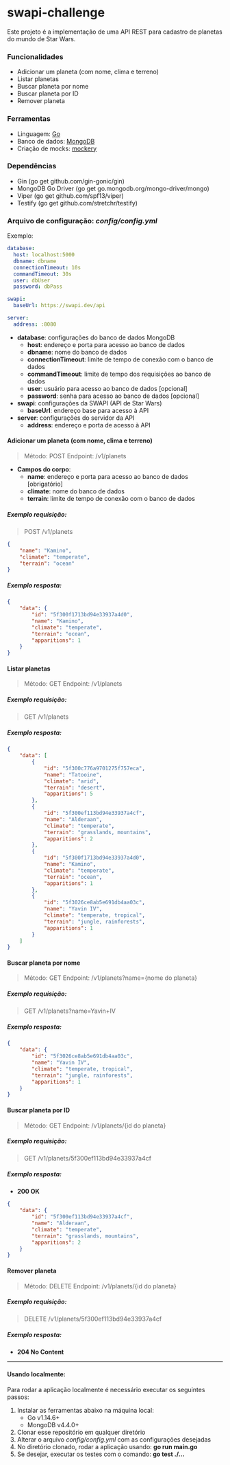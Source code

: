 # swapi-challenge

Este projeto é a implementação de uma API REST para cadastro de planetas do mundo de Star Wars.

### Funcionalidades
- Adicionar um planeta (com nome, clima e terreno)
- Listar planetas
- Buscar planeta por nome
- Buscar planeta por ID
- Remover planeta

### Ferramentas
- Linguagem: [Go](https://golang.org/ "Go")
- Banco de dados: [MongoDB](https://www.mongodb.com/ "MongoDB")
- Criação de mocks: [mockery](https://github.com/vektra/mockery "mockery")

### Dependências
- Gin (go get github.com/gin-gonic/gin)
- MongoDB Go Driver (go get go.mongodb.org/mongo-driver/mongo)
- Viper (go get github.com/spf13/viper)
- Testify (go get github.com/stretchr/testify)

### Arquivo de configuração: *config/config.yml*
Exemplo:
```yaml
database:
  host: localhost:5000  
  dbname: dbname
  connectionTimeout: 10s
  commandTimeout: 30s
  user: dbUser
  password: dbPass

swapi:
  baseUrl: https://swapi.dev/api

server:
  address: :8080
```
- **database**: configurações do banco de dados MongoDB
	- **host**: endereço e porta para acesso ao banco de dados
	- **dbname**: nome do banco de dados
	- **connectionTimeout**: limite de tempo de conexão com o banco de dados
	- **commandTimeout**: limite de tempo dos requisições ao banco de dados
	- **user**: usuário para acesso ao banco de dados [opcional]
	- **password**: senha para acesso ao banco de dados [opcional]
- **swapi**: configurações da SWAPI (API de Star Wars)
	- **baseUrl**: endereço base para acesso à API
- **server**: configurações do servidor da API
	- **address**: endereço e porta de acesso à API

#### Adicionar um planeta (com nome, clima e terreno)

> Método: POST
Endpoint: /v1/planets

- **Campos do corpo**:
	- **name**: endereço e porta para acesso ao banco de dados [obrigatório]
	- **climate**: nome do banco de dados
	- **terrain**: limite de tempo de conexão com o banco de dados

##### Exemplo requisição:
> POST /v1/planets
```json
{
	"name": "Kamino",
	"climate": "temperate",
	"terrain": "ocean"
}
```

##### Exemplo resposta:
```json
{
    "data": {
        "id": "5f300f1713bd94e33937a4d0",
        "name": "Kamino",
        "climate": "temperate",
        "terrain": "ocean",
        "apparitions": 1
    }
}
```

#### Listar planetas

> Método: GET
Endpoint: /v1/planets

##### Exemplo requisição:
> GET /v1/planets

##### Exemplo resposta:
```json 
{
    "data": [
        {
            "id": "5f300c776a9701275f757eca",
            "name": "Tatooine",
            "climate": "arid",
            "terrain": "desert",
            "apparitions": 5
        },
        {
            "id": "5f300ef113bd94e33937a4cf",
            "name": "Alderaan",
            "climate": "temperate",
            "terrain": "grasslands, mountains",
            "apparitions": 2
        },
        {
            "id": "5f300f1713bd94e33937a4d0",
            "name": "Kamino",
            "climate": "temperate",
            "terrain": "ocean",
            "apparitions": 1
        },
        {
            "id": "5f3026ce8ab5e691db4aa03c",
            "name": "Yavin IV",
            "climate": "temperate, tropical",
            "terrain": "jungle, rainforests",
            "apparitions": 1
        }
    ]
}
```

#### Buscar planeta por nome

> Método: GET
Endpoint: /v1/planets?name={nome do planeta}

##### Exemplo requisição:
> GET /v1/planets?name=Yavin+IV

##### Exemplo resposta:
```json 
{
    "data": {
        "id": "5f3026ce8ab5e691db4aa03c",
        "name": "Yavin IV",
        "climate": "temperate, tropical",
        "terrain": "jungle, rainforests",
        "apparitions": 1
    }
}
```

#### Buscar planeta por ID

> Método: GET
Endpoint: /v1/planets/{id do planeta}

##### Exemplo requisição:
> GET /v1/planets/5f300ef113bd94e33937a4cf

##### Exemplo resposta:
- **200 OK**
```json 
{
    "data": {
        "id": "5f300ef113bd94e33937a4cf",
        "name": "Alderaan",
        "climate": "temperate",
        "terrain": "grasslands, mountains",
        "apparitions": 2
    }
}
```

#### Remover planeta

> Método: DELETE
Endpoint: /v1/planets/{id do planeta}

##### Exemplo requisição:
> DELETE /v1/planets/5f300ef113bd94e33937a4cf

##### Exemplo resposta:
- **204 No Content**

------------

#### Usando localmente:
Para rodar a aplicação localmente é necessário executar os seguintes passos:
1. Instalar as ferramentas abaixo na máquina local:
	- Go v1.14.6+
	- MongoDB v4.4.0+
2. Clonar esse repositório em qualquer diretório
3. Alterar o arquivo *config/config.yml* com as configurações desejadas
4. No diretório clonado, rodar a aplicação usando: **go run main.go**
5. Se desejar, executar os testes com o comando: **go test ./...**